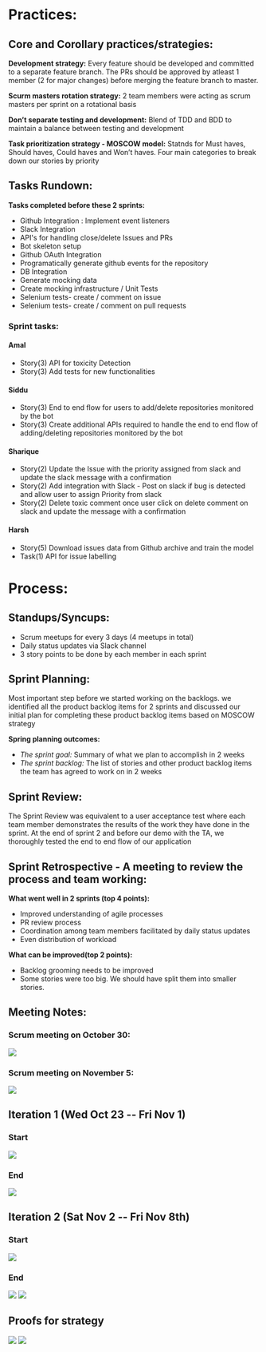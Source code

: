 # Practices:

## Core and Corollary practices/strategies:

**Development strategy:** Every feature should be developed and committed to a separate feature branch. The PRs should be approved by atleast 1 member (2 for major changes) before merging the feature branch to master.

**Scurm masters rotation strategy:** 2 team members were acting as scrum masters per sprint on a rotational basis

**Don’t separate testing and development:** Blend of TDD and BDD to maintain a balance between testing and development

**Task prioritization strategy - MOSCOW model:** Statnds for Must haves, Should haves, Could haves and Won’t haves. Four main categories to break down our stories by priority

## Tasks Rundown:

**Tasks completed before these 2 sprints:**

- Github Integration : Implement event listeners 
- Slack Integration
- API's for handling close/delete Issues and PRs
- Bot skeleton setup
- Github OAuth Integration
- Programatically generate github events for the repository
- DB Integration
- Generate mocking data
- Create mocking infrastructure / Unit Tests
- Selenium tests- create / comment on issue
- Selenium tests- create / comment on pull requests

### Sprint tasks:

#### Amal
- Story(3) API for toxicity Detection 
- Story(3) Add tests for new functionalities

#### Siddu
- Story(3) End to end flow for users to add/delete repositories monitored by the bot
- Story(3) Create additional APIs required to handle the end to end flow of adding/deleting repositories monitored by the bot

#### Sharique
- Story(2) Update the Issue with the priority assigned from slack and update the slack message with a confirmation 
- Story(2) Add integration with Slack - Post on slack if bug is detected and allow user to assign Priority from slack 
- Story(2) Delete toxic comment once user click on delete comment on slack and update the message with a confirmation

#### Harsh
- Story(5) Download issues data from Github archive and train the model
- Task(1) API for issue labelling


# Process:

## Standups/Syncups:

- Scrum meetups for every 3 days (4 meetups in total)
- Daily status updates via Slack channel
- 3 story points to be done by each member in each sprint
                  

## Sprint Planning:

Most important step before we started working on the backlogs. we identified all the product backlog items for 2 sprints and discussed our initial plan for completing these product backlog items based on MOSCOW strategy

**Spring planning outcomes:**
- *The sprint goal:* Summary of what we plan to accomplish in 2 weeks
- *The sprint backlog:* The list of stories and other product backlog items the team has agreed to work on in 2 weeks


## Sprint Review:

The Sprint Review was equivalent to a user acceptance test where each team member demonstrates the results of the work they have done in the sprint. At the end of sprint 2 and before our demo with the TA, we thoroughly tested the end to end flow of our application


## Sprint Retrospective - A meeting to review the process and team working:

**What went well in 2 sprints (top 4 points):**

- Improved understanding of agile processes
- PR review process
- Coordination among team members facilitated by daily status updates
- Even distribution of workload

**What can be improved(top 2 points):**

- Backlog grooming needs to be improved
- Some stories were too big. We should have split them into smaller stories.

## Meeting Notes:
### Scrum meeting on October 30:
![](https://github.ncsu.edu/csc510-fall2019/CSC510-24/blob/master/images/MM1.PNG)

### Scrum meeting on November 5:
![](https://github.ncsu.edu/csc510-fall2019/CSC510-24/blob/master/images/MM2.PNG)


## Iteration 1 (Wed Oct 23 -- Fri Nov 1)
### Start
![](https://github.ncsu.edu/csc510-fall2019/CSC510-24/blob/master/images/Iteration-1-start.png)

### End
![](https://github.ncsu.edu/csc510-fall2019/CSC510-24/blob/master/images/Iteration-1-end.png)


## Iteration 2 (Sat Nov 2 -- Fri Nov 8th)
### Start
![](https://github.ncsu.edu/csc510-fall2019/CSC510-24/blob/master/images/Iteration-2-start.png)
### End
![](https://github.ncsu.edu/csc510-fall2019/CSC510-24/blob/master/images/Iteration-2-end.png)
![](https://github.ncsu.edu/csc510-fall2019/CSC510-24/blob/master/images/Iteration-2-end-2.png)


## Proofs for strategy
![](https://github.ncsu.edu/csc510-fall2019/CSC510-24/blob/master/images/approvals-1.png)
![](https://github.ncsu.edu/csc510-fall2019/CSC510-24/blob/master/images/approvals-2.png)
